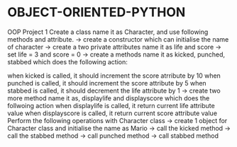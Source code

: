 # OBJECT-ORIENTED-PYTHON

OOP Project 1 Create a class name it as Character, and use following methods and attribute. -> create a constructor which can initialise the name of character -> create a two private attributes name it as life and score -> set life = 3 and score = 0 -> create a methods name it as kicked, punched, stabbed which does the following action:

when kicked is called, it should increment the score atrribute by 10
when punched is called, it should increment the score attribute by 5
when stabbed is called, it should decrement the life attribute by 1 -> create two more method name it as, displaylife and displayscore which does the follwoing action
when displaylife is called, it return current life attribute value
when displayscore is called, it return current score attribute value
Perform the following operations with Character class -> create 1 object for Character class and initialise the name as Mario
-> call the kicked method -> call the stabbed method -> call punched method -> call stabbed method
